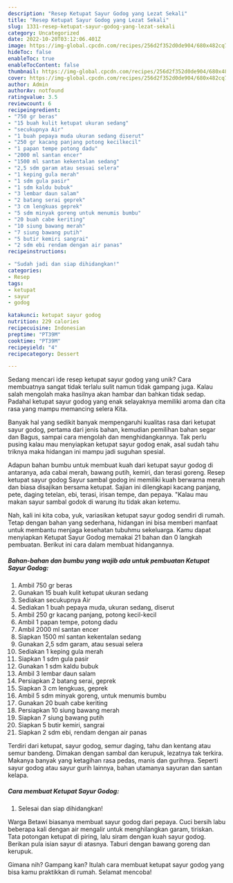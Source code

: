 ```yaml
---
description: "Resep Ketupat Sayur Godog yang Lezat Sekali"
title: "Resep Ketupat Sayur Godog yang Lezat Sekali"
slug: 1331-resep-ketupat-sayur-godog-yang-lezat-sekali
category: Uncategorized
date: 2022-10-20T03:12:06.401Z
image: https://img-global.cpcdn.com/recipes/256d2f352d0de904/680x482cq70/ketupat-sayur-godog-foto-resep-utama.jpg
hideToc: false
enableToc: true
enableTocContent: false
thumbnail: https://img-global.cpcdn.com/recipes/256d2f352d0de904/680x482cq70/ketupat-sayur-godog-foto-resep-utama.jpg
cover: https://img-global.cpcdn.com/recipes/256d2f352d0de904/680x482cq70/ketupat-sayur-godog-foto-resep-utama.jpg
author: Admin
authorAv: notfound
ratingvalue: 3.5
reviewcount: 6
recipeingredient:
- "750 gr beras"
- "15 buah kulit ketupat ukuran sedang"
- "secukupnya Air"
- "1 buah pepaya muda ukuran sedang diserut"
- "250 gr kacang panjang potong kecilkecil"
- "1 papan tempe potong dadu"
- "2000 ml santan encer"
- "1500 ml santan kekentalan sedang"
- "2,5 sdm garam atau sesuai selera"
- "1 keping gula merah"
- "1 sdm gula pasir"
- "1 sdm kaldu bubuk"
- "3 lembar daun salam"
- "2 batang serai geprek"
- "3 cm lengkuas geprek"
- "5 sdm minyak goreng untuk menumis bumbu"
- "20 buah cabe keriting"
- "10 siung bawang merah"
- "7 siung bawang putih"
- "5 butir kemiri sangrai"
- "2 sdm ebi rendam dengan air panas"
recipeinstructions:

- "Sudah jadi dan siap dihidangkan!"
categories:
- Resep
tags:
- ketupat
- sayur
- godog

katakunci: ketupat sayur godog 
nutrition: 229 calories
recipecuisine: Indonesian
preptime: "PT39M"
cooktime: "PT39M"
recipeyield: "4"
recipecategory: Dessert

---
```





Sedang mencari ide resep ketupat sayur godog yang unik? Cara membuatnya sangat tidak terlalu sulit namun tidak gampang juga. Kalau salah mengolah maka hasilnya akan hambar dan bahkan tidak sedap. Padahal ketupat sayur godog yang enak selayaknya memiliki aroma dan cita rasa yang mampu memancing selera Kita.





Banyak hal yang sedikit banyak mempengaruhi kualitas rasa dari ketupat sayur godog, pertama dari jenis bahan, kemudian pemilihan bahan segar dan Bagus, sampai cara mengolah dan menghidangkannya. Tak perlu pusing kalau mau menyiapkan ketupat sayur godog enak,      asal sudah tahu triknya maka hidangan ini mampu jadi suguhan spesial.














Adapun bahan bumbu untuk membuat kuah dari ketupat sayur godog di antaranya, ada cabai merah, bawang putih, kemiri, dan terasi goreng. Resep ketupat sayur godog Sayur sambal godog ini memiliki kuah berwarna merah dan biasa disajikan bersama ketupat. Sajian ini dilengkapi kacang panjang, pete, daging tetelan, ebi, terasi, irisan tempe, dan pepaya. &#34;Kalau mau makan sayur sambal godok di warung itu tidak akan ketemu.






Nah, kali ini kita coba, yuk, variasikan ketupat sayur godog sendiri di rumah. Tetap dengan bahan yang sederhana, hidangan ini bisa memberi manfaat untuk membantu menjaga kesehatan tubuhmu sekeluarga. Kamu dapat menyiapkan Ketupat Sayur Godog memakai 21 bahan dan 0 langkah pembuatan. Berikut ini cara dalam membuat hidangannya.

<!--inarticleads1-->

##### Bahan-bahan dan bumbu yang wajib ada untuk pembuatan Ketupat Sayur Godog:

1. Ambil 750 gr beras
1. Gunakan 15 buah kulit ketupat ukuran sedang
1. Sediakan secukupnya Air
1. Sediakan 1 buah pepaya muda, ukuran sedang, diserut
1. Ambil 250 gr kacang panjang, potong kecil-kecil
1. Ambil 1 papan tempe, potong dadu
1. Ambil 2000 ml santan encer
1. Siapkan 1500 ml santan kekentalan sedang
1. Gunakan 2,5 sdm garam, atau sesuai selera
1. Sediakan 1 keping gula merah
1. Siapkan 1 sdm gula pasir
1. Gunakan 1 sdm kaldu bubuk
1. Ambil 3 lembar daun salam
1. Persiapkan 2 batang serai, geprek
1. Siapkan 3 cm lengkuas, geprek
1. Ambil 5 sdm minyak goreng, untuk menumis bumbu
1. Gunakan 20 buah cabe keriting
1. Persiapkan 10 siung bawang merah
1. Siapkan 7 siung bawang putih
1. Siapkan 5 butir kemiri, sangrai
1. Siapkan 2 sdm ebi, rendam dengan air panas


Terdiri dari ketupat, sayur godog, semur daging, tahu dan kentang atau semur bandeng. Dimakan dengan sambal dan kerupuk, lezatnya tak terkira. Makanya banyak yang ketagihan rasa pedas, manis dan gurihnya. Seperti sayur godog atau sayur gurih lainnya, bahan utamanya sayuran dan santan kelapa. 

<!--inarticleads2-->

##### Cara membuat Ketupat Sayur Godog:


1. Selesai dan siap dihidangkan!

Warga Betawi biasanya membuat sayur godog dari pepaya. Cuci bersih labu beberapa kali dengan air mengalir untuk menghilangkan garam, tiriskan. Tata potongan ketupat di piring, lalu siram dengan kuah sayur godog. Berikan pula isian sayur di atasnya. Taburi dengan bawang goreng dan kerupuk. 

Gimana nih? Gampang kan? Itulah cara membuat ketupat sayur godog yang bisa kamu praktikkan di rumah. Selamat mencoba!
